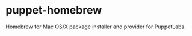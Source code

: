 puppet-homebrew
===============

Homebrew for Mac OS/X package installer and provider for PuppetLabs.
